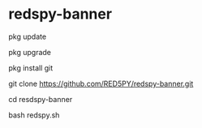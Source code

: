 # redspy-banner

pkg update 

pkg upgrade 

pkg install git 

git clone https://github.com/RED5PY/redspy-banner.git

cd resdspy-banner 

bash redspy.sh
